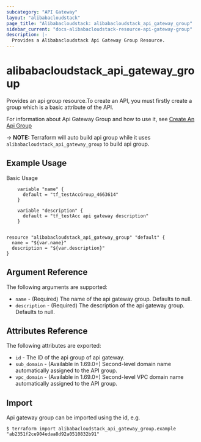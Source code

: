 ```yaml
---
subcategory: "API Gateway"
layout: "alibabacloudstack"
page_title: "Alibabacloudstack: alibabacloudstack_api_gateway_group"
sidebar_current: "docs-alibabacloudstack-resource-api-gateway-group"
description: |-
  Provides a Alibabacloudstack Api Gateway Group Resource.
---
```


# alibabacloudstack_api_gateway_group

Provides an api group resource.To create an API, you must firstly create a group which is a basic attribute of the API.

For information about Api Gateway Group and how to use it, see [Create An Api Group](https://help.aliyun.com/apsara/enterprise/v_3_14_0_20210519/apigateway/apsara-developer-guide/creates-an-api-group--1.html?spm=a2c4g.14484438.10001.139)

-> **NOTE:** Terraform will auto build api group while it uses `alibabacloudstack_api_gateway_group` to build api group.

## Example Usage

Basic Usage

```
	variable "name" {
	  default = "tf_testAccGroup_4663614"
	}

	variable "description" {
	  default = "tf_testAcc api gateway description"
	}
	

resource "alibabacloudstack_api_gateway_group" "default" {
  name = "${var.name}"
  description = "${var.description}"
}

```
## Argument Reference

The following arguments are supported:

* `name` - (Required) The name of the api gateway group. Defaults to null.
* `description` - (Required) The description of the api gateway group. Defaults to null.

## Attributes Reference

The following attributes are exported:

* `id` - The ID of the api group of api gateway.
* `sub_domain` - (Available in 1.69.0+)	Second-level domain name automatically assigned to the API group.
* `vpc_domain` - (Available in 1.69.0+)	Second-level VPC domain name automatically assigned to the API group.

## Import

Api gateway group can be imported using the id, e.g.

```
$ terraform import alibabacloudstack_api_gateway_group.example "ab2351f2ce904edaa8d92a0510832b91"
```
